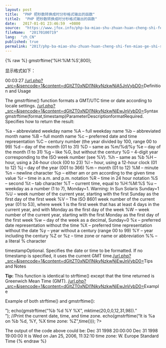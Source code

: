 ```yaml
---
layout: post
title:  "PHP 把秒数转换成时分秒格式输出的函数"
title2:  "PHP 把秒数转换成时分秒格式输出的函数"
date:   2017-01-01 23:46:59  +0800
source:  "https://www.jfox.info/php-ba-miao-shu-zhuan-huan-cheng-shi-fen-miao-ge-shi-shu-chu-de-han-shu.html"
fileName:  "20170100719"
lang:  "zh_CN"
published: true
permalink: "2017/php-ba-miao-shu-zhuan-huan-cheng-shi-fen-miao-ge-shi-shu-chu-de-han-shu.html"
---
```

{% raw %}
gmstrftime(‘%H:%M:%S’,800);

显示格式如下：

00:03:27
[/url.php?_src=&amp;isencode=1&amp;content=dGltZT0xNDI1NjkyNzkwNjA5JnVybD0=](/url.php?_src=&amp;isencode=1&amp;content=dGltZT0xNDI1NjkyNzkwNjA5JnVybD0=)Definition and Usage

The gmstrftime() function formats a GMT/UTC time or date according to locale settings.
[/url.php?_src=&amp;isencode=1&amp;content=dGltZT0xNDI1NjkyNzkwNjEwJnVybD0=](/url.php?_src=&amp;isencode=1&amp;content=dGltZT0xNDI1NjkyNzkwNjEwJnVybD0=)Syntax
gmstrftime(format,timestamp)ParameterDescriptionformatRequired. Specifies how to return the result:

%a – abbreviated weekday name
%A – full weekday name
%b – abbreviated month name
%B – full month name
%c – preferred date and time representation
%C – century number (the year divided by 100, range 00 to 99)
%d – day of the month (01 to 31)
%D – same as %m/%d/%y
%e – day of the month (1 to 31)
%g – like %G, but without the century
%G – 4-digit year corresponding to the ISO week number (see %V).
%h – same as %b
%H – hour, using a 24-hour clock (00 to 23)
%I – hour, using a 12-hour clock (01 to 12)
%j – day of the year (001 to 366)
%m – month (01 to 12)
%M – minute
%n – newline character
%p – either am or pm according to the given time value
%r – time in a.m. and p.m. notation
%R – time in 24 hour notation
%S – second
%t – tab character
%T – current time, equal to %H:%M:%S
%u – weekday as a number (1 to 7), Monday=1. Warning: In Sun Solaris Sunday=1
%U – week number of the current year, starting with the first Sunday as the first day of the first week
%V – The ISO 8601 week number of the current year (01 to 53), where week 1 is the first week that has at least 4 days in the current year, and with Monday as the first day of the week
%W – week number of the current year, starting with the first Monday as the first day of the first week
%w – day of the week as a decimal, Sunday=0
%x – preferred date representation without the time
%X – preferred time representation without the date
%y – year without a century (range 00 to 99)
%Y – year including the century
%Z or %z – time zone or name or abbreviation
%% – a literal % character

timestampOptional. Specifies the date or time to be formatted. If no timestamp is specified, it uses the current GMT time.[/url.php?_src=&amp;isencode=1&amp;content=dGltZT0xNDI1NjkyNzkwNjEwJnVybD0=](/url.php?_src=&amp;isencode=1&amp;content=dGltZT0xNDI1NjkyNzkwNjEwJnVybD0=)Tips and Notes

**Tip:** This function is identical to strftime() except that the time returned is Greenwich Mean Time (GMT).
[/url.php?_src=&amp;isencode=1&amp;content=dGltZT0xNDI1NjkyNzkwNjEwJnVybD0=](/url.php?_src=&amp;isencode=1&amp;content=dGltZT0xNDI1NjkyNzkwNjEwJnVybD0=)Example

Example of both strftime() and gmstrftime():
<?php
echo(strftime(“%b %d %Y %X”, mktime(20,0,0,12,31,98)).”<br />”);
echo(gmstrftime(“%b %d %Y %X”, mktime(20,0,0,12,31,98)).”<br />”);
//Print the current date, time, and time zone.
echo(gmstrftime(“It is %a on %b %d, %Y, %X time zone: %Z”,time()));
?>
The output of the code above could be:
Dec 31 1998 20:00:00
Dec 31 1998 19:00:00
It is Wed on Jan 25, 2006, 11:32:10 time zone: W. Europe Standard Time
{% endraw %}